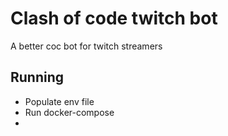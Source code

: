 # Clash of code twitch bot
A better coc bot for twitch streamers

## Running
- Populate env file
- Run docker-compose
- 